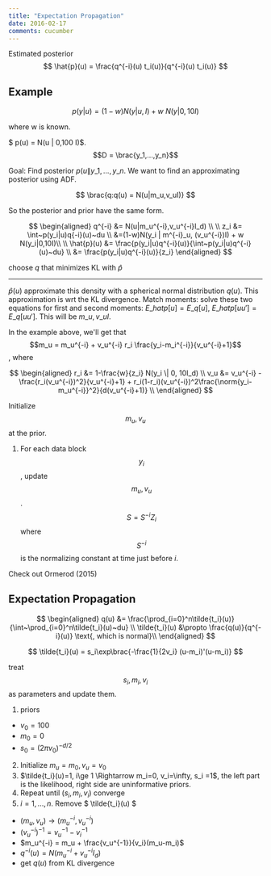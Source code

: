 ```yaml
---
title: "Expectation Propagation"
date: 2016-02-17
comments: cucumber
---
```


Estimated posterior
$$
  \hat{p}(u) = \frac{q^{-i}(u) t_i(u)}{q^{-i}(u) t_i(u)} 
$$

## Example

$$ p(y | u) = (1-w) N(y|u,I) + w~ N(y|0,10I) $$

where w is known.

$ p(u) = N(u \| 0,100 I)$. $$D = \brac{y_1,...,y_n}$$

Goal: Find posterior $p(u \| y\_1,...,y\_n$. We want to find an approximating posterior using ADF.

$$
  \brac{q:q(u) = N(u|m_u,v_uI)}
$$

So the posterior and prior have the same form.

$$ \begin{aligned}
    q^{-i} &= N(u|m_u^{-i},v_u^{-i}I_d) \\
    \\
    z_i &= \int~p(y_i|u)q{-i}(u)~du \\
    &=(1-w)N(y_i | m^{-i}_u, (v_u^{-i})I) + w N(y_i|0,10I)\\
    \\
    \hat{p}(u) &= \frac{p(y_i|u)q^{-i}(u)}{\int~p(y_i|u)q^{-i}(u)~du} \\
    &= \frac{p(y_i|u)q^{-i}(u)}{z_i}
  \end{aligned}
$$

choose $q$ that minimizes KL with $\hat{p}$

***

$\hat{p}(u)$ approximate this density with a spherical normal distribution $q(u)$. This approximation is wrt the KL divergence. Match moments: solve these two equations for first and second moments: $E\_{hat{p}}[u] = E\_q[u]$, $E\_{hat{p}}[uu'] = E\_q[uu']$. This will be $m\_u,v\_u I$.

In the example above, we'll get that $$m_u = m_u^{-i} + v_u^{-i} r_i \frac{y_i-m_i^{-i}}{v_u^{-i}+1}$$, where 

$$
\begin{aligned}
  r_i &= 1-\frac{w}{z_i} N(y_i \| 0, 10I_d) \\
  v_u &= v_u^{-i} - \frac{r_i(v_u^{-i})^2}{v_u^{-i}+1} + r_i(1-r_i)(v_u^{-i})^2\frac{\norm{y_i-m_u^{-i}}^2}{d(v_u^{-i}+1)} \\
\end{aligned}
$$

Initialize $$m_u,v_u$$ at the prior. 

1. For each data block $$y_i$$, update $$m_u,v_u$$. $$S=S^{-i}Z_i$$ where $$S^{-i}$$ is the normalizing constant at time just before $i$.

Check out Ormerod (2015)

## Expectation Propagation

$$
\begin{aligned}
  q(u) &= \frac{\prod_{i=0}^n\tilde{t_i}(u)}{\int~\prod_{i=0}^n\tilde{t_i}(u)~du} \\
  \tilde{t_i}(u) &\propto \frac{q(u)}{q^{-i}(u)} \text{, which is normal}\\ 
\end{aligned}
$$

$$
  \tilde{t_i}(u) = s_i\exp\brac{-\frac{1}{2v_i} (u-m_i)'(u-m_i)}
$$

treat $$s_i, m_i, v_i$$ as parameters and update them.

1. priors
  - $v_0 = 100$
  - $m_0 = 0$
  - $s_0 = (2\pi v_0)^{-d/2}$
2. Initialize $m_u = m_0, v_u = v_0$
3. $\tilde{t_i}(u)=1, i\ge 1 \Rightarrow m_i=0, v_i=\infty, s_i =1$, the left part is the likelihood, right side are uninformative priors.
4. Repeat until ($s_i, m_i, v_i$) converge
5. $i = 1,...,n$. Remove $ \tilde{t_i}(u) $
  - $(m_u,v_u) \rightarrow (m_u^{-i},v_u^{-i})$
  - $(v_u^{-i})^{-1} = v_u^{-1}-v_i^{-1}$
  - $m_u^{-i} = m_u + \frac{v_u^{-1}}{v_i}(m_u-m_i)$
  - $q^{-i}(u) = N(m_u^{-i} + v_u^{-i} I_d)$
  - get $q(u)$ from KL divergence

